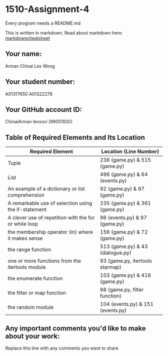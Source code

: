 # 1510-Assignment-4

Every program needs a README.md

This is written in markdown. Read about markdown here: [markdowncheatsheet](https://www.markdownguide.org/cheat-sheet/)

## Your name:
Arman Chinai
Lex Wong

## Your student number:
A01317650
A01322278

## Your GitHub account ID:
ChinaiArman
levxxvi (99051920)

## Table of Required Elements and Its Location
| Required Element                                      | Location (Line Number)            |
|-------------------------------------------------------|-----------------------------------|
| Tuple                                                 | 236 (game.py) & 515 (game.py)     |
| List                                                  | 496 (game.py) & 64 (events.py)    | 
| An example of a dictionary or list comprehension      | 92 (game.py) & 97 (game.py)       |
| A remarkable use of selection using the if-statement  | 235 (game.py) & 361 (game.py)     |
| A clever use of repetition with the for or while loop | 96 (events.py) & 97 (game.py)     |
| the membership operator (in) where it makes sense     | 156 (game.py) & 72 (game.py)      |
| the range function                                    | 513 (game.py) & 43 (dialogue.py)  |
| one or more functions from the itertools module       | 93 (game.py, itertools starmap)   |
| the enumerate function                                | 103 (game.py) & 418 (game.py)     |
| the filter or map function                            | 98 (game.py, filter function)     |
| the random module                                     | 104 (events.py) & 151 (events.py) |

## Any important comments you'd like to make about your work:
Replace this line with any comments you want to share